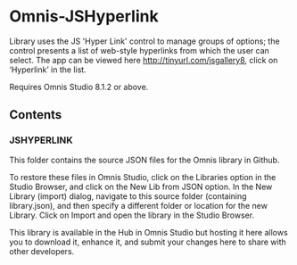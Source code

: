 # Omnis-JSHyperlink
Library uses the JS 'Hyper Link' control to manage groups of options; the control presents a list of web-style hyperlinks from which the user can select. The app can be viewed here http://tinyurl.com/jsgallery8, click on ‘Hyperlink’ in the list.

Requires Omnis Studio 8.1.2 or above.

## Contents
### JSHYPERLINK
This folder contains the source JSON files for the Omnis library in Github. 

To restore these files in Omnis Studio, click on the Libraries option in the Studio Browser, and click on the New Lib from JSON option. In the New Library (import) dialog, navigate to this source folder (containing library.json), and then specify a different folder or location for the new Library. Click on Import and open the library in the Studio Browser. 

This library is available in the Hub in Omnis Studio but hosting it here allows you to download it, enhance it, and submit your changes here to share with other developers. 

